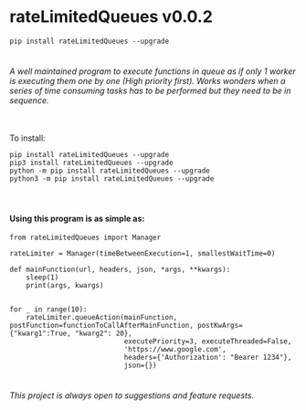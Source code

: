 # rateLimitedQueues v0.0.2

```pip install rateLimitedQueues --upgrade```


###### <br>A well maintained program to execute functions in queue as if only 1 worker is executing them one by one (High priority first). Works wonders when a series of time consuming tasks has to be performed but they need to be in sequence.

<br>To install: 
```
pip install rateLimitedQueues --upgrade
pip3 install rateLimitedQueues --upgrade
python -m pip install rateLimitedQueues --upgrade
python3 -m pip install rateLimitedQueues --upgrade
```


#### <br><br>Using this program is as simple as:
```
from rateLimitedQueues import Manager

rateLimiter = Manager(timeBetweenExecution=1, smallestWaitTime=0)

def mainFunction(url, headers, json, *args, **kwargs):
    sleep(1)
    print(args, kwargs)


for _ in range(10):
    rateLimiter.queueAction(mainFunction, postFunction=functionToCallAfterMainFunction, postKwArgs={"kwarg1":True, "kwarg2": 20},
                            executePriority=3, executeThreaded=False,
                            'https://www.google.com',
                            headers={'Authorization': "Bearer 1234"},
                            json={})
```


###### <br>This project is always open to suggestions and feature requests.